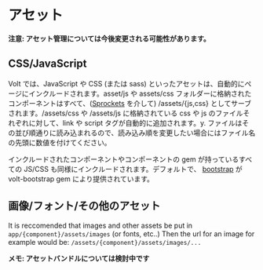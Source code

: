 # アセット

**注意: アセット管理については今後変更される可能性があります。**

## CSS/JavaScript

Volt では、JavaScript や CSS (または sass) といったアセットは、自動的にページにインクルードされます。asset/js や assets/css フォルダーに格納されたコンポーネントはすべて、([Sprockets](https://github.com/sstephenson/sprockets) を介して) /assets/{js,css} としてサーブされます。/assets/css や /assets/js に格納されている css や js のファイルそれぞれに対して、link や script タグが自動的に追加されます。y.  ファイルはその並び順通りに読み込まれるので、読み込み順を変更したい場合にはファイル名の先頭に数値を付けてください。

インクルードされたコンポーネントやコンポーネントの gem が持っているすべての JS/CSS も同様にインクルードされます。デフォルトで、 [bootstrap](http://getbootstrap.com/) が volt-bootstrap gem により提供されています。

## 画像/フォント/その他のアセット

It is reccomended that images and other assets be put in ```app/{component}/assets/images``` (or fonts, etc..)  Then the url for an image for example would be: ```/assets/{component}/assets/images/...```

**メモ: アセットバンドルについては検討中です**
